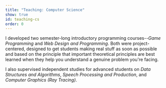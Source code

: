 ```yaml
---
title: "Teaching: Computer Science"
show: true
id: teaching-cs
order: 0
---
```


I developed two semester-long introductory programming 
courses--*Game Programming* and *Web Design and Programming*.  Both were 
project-centered, designed to get students making real stuff as soon as possible
and based on the principle that important theoretical principles are best learned
when they help you understand a genuine problem you're facing.

I also supervised independent studies for advanced students on *Data Structures 
and Algorithms*, *Speech Processing and Production*, and *Computer Graphics 
(Ray Tracing)*.
 
